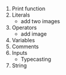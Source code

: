 1. Print function
2. Literals
   - add two images
3. Operators
   - add image
4. Variables
5. Comments
6. Inputs
    - Typecasting
7. String
